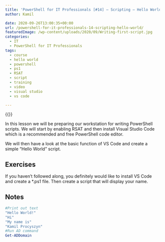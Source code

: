 ```yaml
---
title: 'PowerShell for IT Professionals [#14] – Scripting – Hello World!'
author: Kamil

date: 2020-09-26T13:00:35+00:00
url: /powershell-for-it-professionals-14-scripting-hello-world/
featuredImage: /wp-content/uploads/2020/09/Writing-first-script.jpg
categories:
  - IT
  - PowerShell for IT Professionals
tags:
  - course
  - hello world
  - powershell
  - ps1
  - RSAT
  - script
  - training
  - video
  - visual studio
  - vs code

---
```

{{<youtube xm0RJfzn7pM>}}

In this lesson we will be preparing our workstation for writing PowerShell scripts. We will start by enabling RSAT and then install Visual Studio Code which is a recommended and free PowerShell code editor. 

We will then have a look at the basic function of VS Code and create a simple &#8220;Hello World&#8221; script.

## Exercises

If you haven&#8217;t followed along, you definitely would like to install VS Code and create a *.ps1 file. Then create a script that will display your name.

## Notes

```powershell
#Print out text
"Hello World!"
"Hi"
"My name is"
"Kamil Procyszyn"
#Run AD command
Get-ADDomain
```
